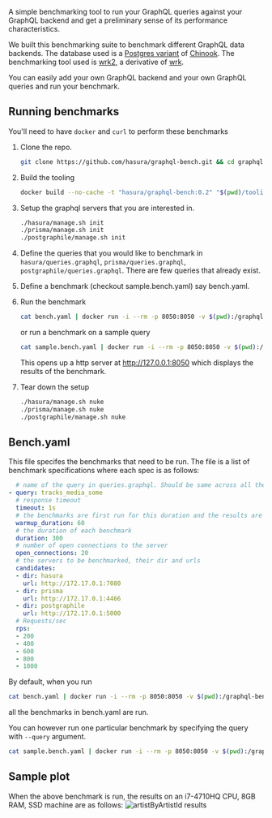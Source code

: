 A simple benchmarking tool to run your GraphQL queries against your GraphQL backend and get a preliminary sense of its  performance characteristics. 

We built this benchmarking suite to benchmark different GraphQL data backends. The database used is a [Postgres variant](https://github.com/xivSolutions/ChinookDb_Pg_Modified/tree/pg_names) of [Chinook](https://github.com/lerocha/chinook-database). The benchmarking tool used is [wrk2](https://github.com/giltene/wrk2), a derivative of [wrk](https://github.com/wg/wrk).

You can easily add your own GraphQL backend and your own GraphQL queries and run your benchmark.

## Running benchmarks

You'll need to have `docker` and `curl` to perform these benchmarks

1. Clone the repo.
   ```bash
   git clone https://github.com/hasura/graphql-bench.git && cd graphql-bench
   ```

2. Build the tooling
   ```bash
   docker build --no-cache -t "hasura/graphql-bench:0.2" "$(pwd)/tooling"
   ```

3. Setup the graphql servers that you are interested in.
   ```bash
   ./hasura/manage.sh init
   ./prisma/manage.sh init
   ./postgraphile/manage.sh init
   ```

4. Define the queries that you would like to benchmark in `hasura/queries.graphql`, `prisma/queries.graphql`, `postgraphile/queries.graphql`. There are few queries that already exist.

5. Define a benchmark (checkout sample.bench.yaml) say bench.yaml.

6. Run the benchmark
   ```bash
   cat bench.yaml | docker run -i --rm -p 8050:8050 -v $(pwd):/graphql-bench/ws hasura/graphql-bench:0.2
   ```
   or run a benchmark on a sample query
   ```bash
   cat sample.bench.yaml | docker run -i --rm -p 8050:8050 -v $(pwd):/graphql-bench/ws hasura/graphql-bench:0.2 --query artistByArtistId
   ```
   This opens up a http server at http://127.0.0.1:8050 which displays the results of the benchmark.

7. Tear down the setup
   ```bash
   ./hasura/manage.sh nuke
   ./prisma/manage.sh nuke
   ./postgraphile/manage.sh nuke
   ```

## Bench.yaml

This file specifes the benchmarks that need to be run. The file is a list of benchmark specifications where each spec is as follows:
```yaml
  # name of the query in queries.graphql. Should be same across all the candidates
- query: tracks_media_some
  # response timeout
  timeout: 1s
  # the benchmarks are first run for this duration and the results are ignored
  warmup_duration: 60
  # the duration of each benchmark
  duration: 300
  # number of open connections to the server
  open_connections: 20
  # the servers to be benchmarked, their dir and urls
  candidates:
  - dir: hasura
    url: http://172.17.0.1:7080
  - dir: prisma
    url: http://172.17.0.1:4466
  - dir: postgraphile
    url: http://172.17.0.1:5000
  # Requests/sec
  rps:
  - 200
  - 400
  - 600
  - 800
  - 1000
```

By default, when you run
```bash
cat bench.yaml | docker run -i --rm -p 8050:8050 -v $(pwd):/graphql-bench/ws hasura/graphql-bench:0.2
```
all the benchmarks in bench.yaml are run.

You can however run one particular benchmark by specifying the query with ``--query`` argument.
```bash
cat sample.bench.yaml | docker run -i --rm -p 8050:8050 -v $(pwd):/graphql-bench/ws hasura/graphql-bench:0.2 --query artistByArtistId
```

## Sample plot

When the above benchmark is run, the results on an i7-4710HQ CPU, 8GB RAM, SSD machine are as follows:
![artistByArtistId results](plots/artistByArtistId.png)
